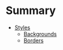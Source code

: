 # Summary

- [Styles](./styles/introduction.md)
    - [Backgrounds](./styles/backgrounds.md)  
    - [Borders](./styles/borders.md)

